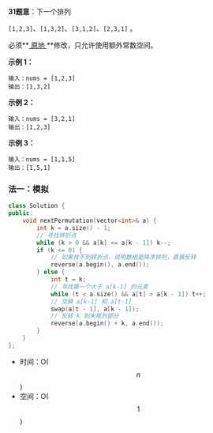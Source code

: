 **31题意**：下一个排列

`[1,2,3]`、`[1,3,2]`、`[3,1,2]`、`[2,3,1]` 。

必须**[ 原地 ](https://baike.baidu.com/item/原地算法)**修改，只允许使用额外常数空间。

**示例 1：**

```
输入：nums = [1,2,3]
输出：[1,3,2]
```

**示例 2：**

```
输入：nums = [3,2,1]
输出：[1,2,3]
```

**示例 3：**

```
输入：nums = [1,1,5]
输出：[1,5,1]
```



### 法一：模拟

```cpp
class Solution {
public:
    void nextPermutation(vector<int>& a) {
        int k = a.size() - 1;
        // 寻找转折点
        while (k > 0 && a[k] <= a[k - 1]) k--;
        if (k <= 0) {
            // 如果找不到转折点，说明数组是降序排列，直接反转
            reverse(a.begin(), a.end());
        } else {
            int t = k;
            // 寻找第一个大于 a[k-1] 的元素
            while (t < a.size() && a[t] > a[k - 1]) t++;
            // 交换 a[k-1] 和 a[t-1]
            swap(a[t - 1], a[k - 1]);
            // 反转 k 到末尾的部分
            reverse(a.begin() + k, a.end());
        }
    }
};
```

- 时间：O($$n$$)
- 空间：O($$1$$)